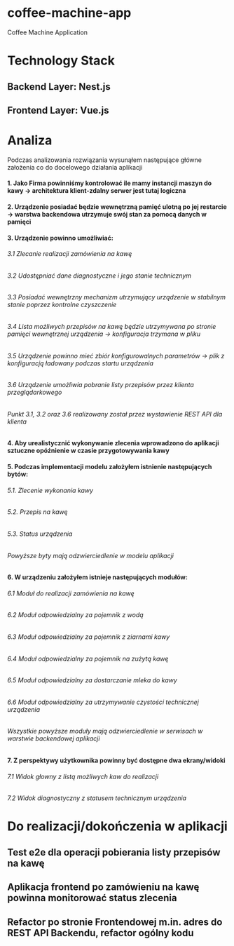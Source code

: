 # coffee-machine-app
Coffee Machine Application
# Technology Stack
## Backend Layer: Nest.js
## Frontend Layer: Vue.js
# Analiza
Podczas analizowania rozwiązania wysunąłem następujące główne założenia co do docelowego działania aplikacji
#### 1. Jako Firma powinniśmy kontrolować ile mamy instancji maszyn do kawy -> architektura klient-zdalny serwer jest tutaj logiczna
#### 2. Urządzenie posiadać będzie wewnętrzną pamięć ulotną po jej restarcie -> warstwa backendowa utrzymuje swój stan za pomocą danych w pamięci
#### 3. Urządzenie powinno umożliwiać:
###### 3.1 Zlecanie realizacji zamówienia na kawę
###### 3.2 Udostępniać dane diagnostyczne i jego stanie technicznym
###### 3.3 Posiadać wewnętrzny mechanizm utrzymujący urządzenie w stabilnym stanie poprzez kontrolne czyszczenie
###### 3.4 Lista możliwych przepisów na kawę będzie utrzymywana po stronie pamięci wewnętrznej urządzenia -> konfiguracja trzymana w pliku
###### 3.5 Urządzenie powinno mieć zbiór konfigurowalnych parametrów -> plik z konfiguracją ładowany podczas startu urządzenia
###### 3.6 Urządzenie umożliwia pobranie listy przepisów przez klienta przeglądarkowego
###### Punkt 3.1, 3.2 oraz 3.6 realizowany został przez wystawienie REST API dla klienta
#### 4. Aby urealistycznić wykonywanie zlecenia wprowadzono do aplikacji sztuczne opóźnienie w czasie przygotowywania kawy

#### 5. Podczas implementacji modelu założyłem istnienie następujących bytów:
###### 5.1. Zlecenie wykonania kawy
###### 5.2. Przepis na kawę
###### 5.3. Status urządzenia
###### Powyższe byty mają odzwierciedlenie w modelu aplikacji

#### 6. W urządzeniu założyłem istnieje następujących modułów:
###### 6.1 Moduł do realizacji zamówienia na kawę
###### 6.2 Moduł odpowiedzialny za pojemnik z wodą
###### 6.3 Moduł odpowiedzialny za pojemnik z ziarnami kawy
###### 6.4 Moduł odpowiedzialny za pojemnik na zużytą kawę
###### 6.5 Moduł odpowiedzialny za dostarczanie mleka do kawy
###### 6.6 Moduł odpowiedzialny za utrzymywanie czystości technicznej urządzenia
###### Wszystkie powyższe moduły mają odzwierciedlenie w serwisach w warstwie backendowej aplikacji

#### 7. Z perspektywy użytkownika powinny być dostępne dwa ekrany/widoki
###### 7.1 Widok głowny z listą możliwych kaw do realizacji
###### 7.2 Widok diagnostyczny z statusem technicznym urządzenia

# Do realizacji/dokończenia w aplikacji
## Test e2e dla operacji pobierania listy przepisów na kawę
## Aplikacja frontend po zamówieniu na kawę powinna monitorować status zlecenia
## Refactor po stronie Frontendowej m.in. adres do REST API Backendu, refactor ogólny kodu
## 
